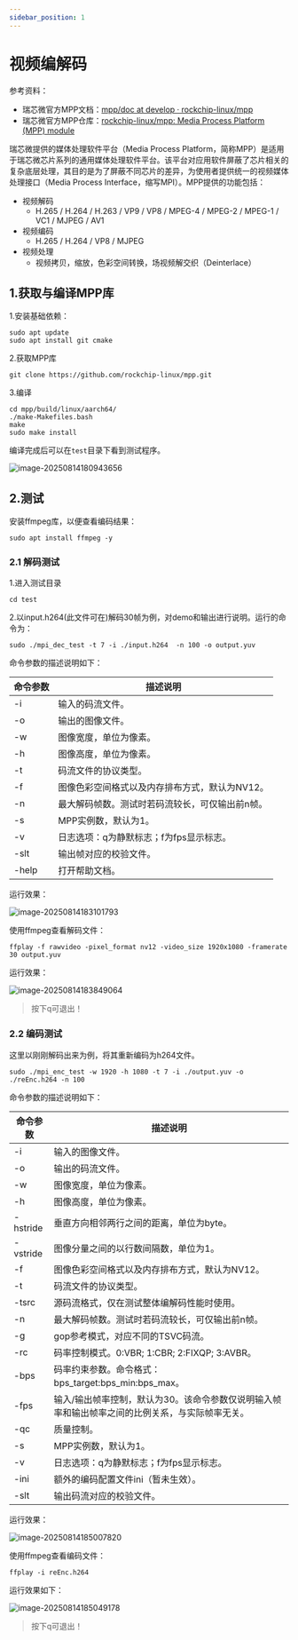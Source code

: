 ```yaml
---
sidebar_position: 1
---
```

# 视频编解码

参考资料：

- 瑞芯微官方MPP文档：[mpp/doc at develop · rockchip-linux/mpp](https://github.com/rockchip-linux/mpp/tree/develop/doc)
- 瑞芯微官方MPP仓库：[rockchip-linux/mpp: Media Process Platform (MPP) module](https://github.com/rockchip-linux/mpp)

瑞芯微提供的媒体处理软件平台（Media Process Platform，简称MPP）是适用于瑞芯微芯片系列的通用媒体处理软件平台。该平台对应用软件屏蔽了芯片相关的复杂底层处理，其目的是为了屏蔽不同芯片的差异，为使用者提供统一的视频媒体处理接口（Media Process Interface，缩写MPI）。MPP提供的功能包括：

-   视频解码
    -   H.265 / H.264 / H.263 / VP9 / VP8 / MPEG-4 / MPEG-2 / MPEG-1 / VC1 / MJPEG / AV1
-   视频编码
    -   H.265 / H.264 / VP8 / MJPEG
-   视频处理
    -   视频拷贝，缩放，色彩空间转换，场视频解交织（Deinterlace）

## 1.获取与编译MPP库

1.安装基础依赖：

```
sudo apt update
sudo apt install git cmake
```

2.获取MPP库

```
git clone https://github.com/rockchip-linux/mpp.git
```

3.编译

```
cd mpp/build/linux/aarch64/
./make-Makefiles.bash
make
sudo make install
```

编译完成后可以在`test`目录下看到测试程序。

![image-20250814180943656](${images}/image-20250814180943656.png)

## 2.测试

安装ffmpeg库，以便查看编码结果：

```
sudo apt install ffmpeg -y
```



### 2.1 解码测试

1.进入测试目录

```
cd test
```

2.以input.h264(此文件可在)解码30帧为例，对demo和输出进行说明。运行的命令为：

```
sudo ./mpi_dec_test -t 7 -i ./input.h264  -n 100 -o output.yuv
```

命令参数的描述说明如下：

| 命令参数 | 描述说明                                        |
| -------- | ----------------------------------------------- |
| -i       | 输入的码流文件。                                |
| -o       | 输出的图像文件。                                |
| -w       | 图像宽度，单位为像素。                          |
| -h       | 图像高度，单位为像素。                          |
| -t       | 码流文件的协议类型。                            |
| -f       | 图像色彩空间格式以及内存排布方式，默认为NV12。  |
| -n       | 最大解码帧数。测试时若码流较长，可仅输出前n帧。 |
| -s       | MPP实例数，默认为1。                            |
| -v       | 日志选项：q为静默标志；f为fps显示标志。         |
| -slt     | 输出帧对应的校验文件。                          |
| -help    | 打开帮助文档。                                  |

运行效果：

![image-20250814183101793](${images}/image-20250814183101793.png)

使用ffmpeg查看解码文件：

```
ffplay -f rawvideo -pixel_format nv12 -video_size 1920x1080 -framerate 30 output.yuv
```

运行效果：

![image-20250814183849064](${images}/image-20250814183849064.png)

> 按下q可退出！

### 2.2 编码测试

这里以刚刚解码出来为例，将其重新编码为h264文件。

```
sudo ./mpi_enc_test -w 1920 -h 1080 -t 7 -i ./output.yuv -o ./reEnc.h264 -n 100
```

命令参数的描述说明如下：

| 命令参数 | 描述说明                                                     |
| -------- | ------------------------------------------------------------ |
| -i       | 输入的图像文件。                                             |
| -o       | 输出的码流文件。                                             |
| -w       | 图像宽度，单位为像素。                                       |
| -h       | 图像高度，单位为像素。                                       |
| -hstride | 垂直方向相邻两行之间的距离，单位为byte。                     |
| -vstride | 图像分量之间的以行数间隔数，单位为1。                        |
| -f       | 图像色彩空间格式以及内存排布方式，默认为NV12。               |
| -t       | 码流文件的协议类型。                                         |
| -tsrc    | 源码流格式，仅在测试整体编解码性能时使用。                   |
| -n       | 最大解码帧数。测试时若码流较长，可仅输出前n帧。              |
| -g       | gop参考模式，对应不同的TSVC码流。                            |
| -rc      | 码率控制模式。0:VBR; 1:CBR; 2:FIXQP; 3:AVBR。                |
| -bps     | 码率约束参数。命令格式：bps_target:bps_min:bps_max。         |
| -fps     | 输入/输出帧率控制，默认为30。该命令参数仅说明输入帧率和输出帧率之间的比例关系，与实际帧率无关。 |
| -qc      | 质量控制。                                                   |
| -s       | MPP实例数，默认为1。                                         |
| -v       | 日志选项：q为静默标志；f为fps显示标志。                      |
| -ini     | 额外的编码配置文件ini（暂未生效）。                          |
| -slt     | 输出码流对应的校验文件。                                     |

运行效果：

![image-20250814185007820](${images}/image-20250814185007820.png)

使用ffmpeg查看编码文件：

```
ffplay -i reEnc.h264
```

运行效果如下：

![image-20250814185049178](${images}/image-20250814185049178.png)

> 按下q可退出！
